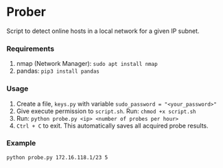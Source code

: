 # Prober
Script to detect online hosts in a local network for a given IP subnet.

### Requirements
1. nmap (Network Manager): `sudo apt install nmap`
2. pandas: `pip3 install pandas`

### Usage
1. Create a file, `keys.py` with variable `sudo_password = "<your_password>"`
2. Give execute permission to `script.sh`. Run: `chmod +x script.sh`
3. Run: `python probe.py <ip> <number of probes per hour>`
4. `Ctrl + C` to exit. This automatically saves all acquired probe results.

### Example
<pre><code>python probe.py 172.16.118.1/23 5</code></pre>
